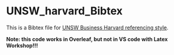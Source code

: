 # UNSW_harvard_Bibtex

This is a Bibtex file for [UNSW Business Harvard referencing style](https://www.business.unsw.edu.au/Students-Site/Documents/Harvardreferenceguide.pdf).


**Note: this code works in Overleaf, but not in VS code with Latex Workshop!!!**
